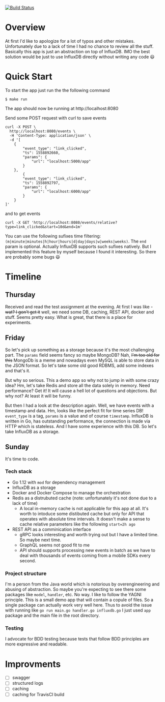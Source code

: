 [![Build Status](https://travis-ci.com/aint/gs.svg?branch=master)](https://travis-ci.com/aint/gs)

# Overview
At first I'd like to apologize for a lot of typos and other mistakes. Unfortunately due to a lack of time I had no chance to review all the stuff.
Basically this app is just an abstraction on top of InfluxDB. IMO the best solution would be just to use InfluxDB directly without writing any code :smiley:

# Quick Start

To start the app just run the the following command

```
$ make run
```

The app should now be running at http://localhost:8080

Send some POST request with curl to save events
```
curl -X POST \
  http://localhost:8080/events \
  -H 'Content-Type: application/json' \
  -d '[
    {
        "event_type": "link_clicked",
        "ts": 1558892660,
        "params": {
            "url": "localhost:5000/app"
        }
    },
        {
        "event_type": "link_clicked",
        "ts": 1558892797,
        "params": {
            "url": "localhost:6000/app"
        }
    }
]'
```

and to get events
```
curl -X GET 'http://localhost:8080/events/relative?type=link_clicked&start=10d&end=1m'
```

You can use the following sufixes time filtering: `(m|minute|minutes|h|hour|hours|d|day|days|w|weeks|weeks)`. The `end` param is optional.
Actually InfluxDB supports such sufixes natively. But I implemented this feature by myself because I found it interesting. So there are probably some bugs :smiley:
# Timeline

## Thursday
Received and read the test assignment at the evening. At first I was like - ~~wat? I gon't get it~~ well, we need some DB, caching, REST API, docker and stuff. Seems pretty easy. What is great, that there is a place for experiments.

## Friday
So let's pick up something as a storage because it's the most challenging part. The `params` field seems fancy so maybe MongoDB? Nah, ~~I'm too old for this~~ MongoDb is a meme and nowadays even MySQL is able to store data in the JSON format. So let's take some old good RDBMS, add some indexes and that's it.

But why so serious. This a demo app so why not to jump in with some crazy idea? Hm, let's take Redis and store all the data solely in memory. Need performance? Get it! It will cause a hell lot of questions and objections. But why not? At least it will be funny.

But then I had a look at the description again. Well, we have events with a timestamp and data. Hm, looks like the perfect fit for time series DB! `event_type` is a tag, `params` is a value and of course `timestamp`. InfluxDB is written in Go, has outstanding performance, the connection is made via HTTP which is stateless. And I have some experience with this DB. So let's take InfluxDB as a storage.

## Sunday

It's time to code.

### Tech stack

- Go 1.12 with `mod` for dependency management
- InfluxDB as a storage
- Docker and Docker Compose to manage the orchestration
- Redis as a distrubuted cache (note: unfortunately it's not done due to a lack of time)
    - A local in-memory cache is not applicable for this app at all. It's worth to intoduce some distibuted cache but only for API that operates with absolute time intervals. It doesn't make a sense to cache relative parameters like the following `start=2h ago`
- REST API as a comminication interface
    - gRPC looks interesting and worth trying out but I have a limited time. So maybe next time.
    - GraphQL seems not good fit to me
    - API should supports processing new events in batch as we have to deal with thousands of events coming from a mobile SDKs every second.


### Project structure

I'm a person from the Java world which is notorious by overengineering and abusing of abstraction. So maybe you're expecting to see there some packages like `model`, `handler`, etc. No way. I like to follow the YAGNI principle. This is a small demo app that will contain a copule of files. So a single package can actually work very well here. Thus to avoid the issue with running like `go run main.go handler.go influxdb.go` I just used `app` package and the main file in the root directory.

### Testing

I advocate for BDD testing because tests that follow BDD principles are more expressive and readable.

# Improvments

- [ ] swagger
- [ ] structured logs
- [ ] caching
- [ ] caching for TravisCI build
